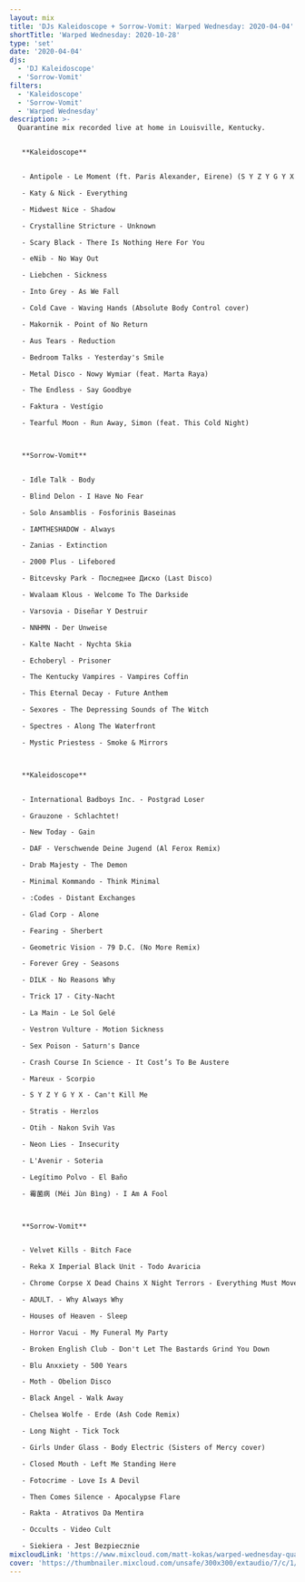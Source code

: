 ```yaml
---
layout: mix
title: 'DJs Kaleidoscope + Sorrow-Vomit: Warped Wednesday: 2020-04-04'
shortTitle: 'Warped Wednesday: 2020-10-28'
type: 'set'
date: '2020-04-04'
djs:
  - 'DJ Kaleidoscope'
  - 'Sorrow-Vomit'
filters:
  - 'Kaleidoscope'
  - 'Sorrow-Vomit'
  - 'Warped Wednesday'
description: >-
  Quarantine mix recorded live at home in Louisville, Kentucky.


   **Kaleidoscope**


   - Antipole - Le Moment (ft. Paris Alexander, Eirene) (S Y Z Y G Y X Remix)

   - Katy & Nick - Everything

   - Midwest Nice - Shadow

   - Crystalline Stricture - Unknown

   - Scary Black - There Is Nothing Here For You

   - eNib - No Way Out

   - Liebchen - Sickness

   - Into Grey - As We Fall

   - Cold Cave - Waving Hands (Absolute Body Control cover)

   - Makornik - Point of No Return

   - Aus Tears - Reduction

   - Bedroom Talks - Yesterday's Smile

   - Metal Disco - Nowy Wymiar (feat. Marta Raya)

   - The Endless - Say Goodbye

   - Faktura - Vestígio

   - Tearful Moon - Run Away, Simon (feat. This Cold Night)



   **Sorrow-Vomit**


   - Idle Talk - Body

   - Blind Delon - I Have No Fear

   - Solo Ansamblis - Fosforinis Baseinas

   - IAMTHESHADOW - Always

   - Zanias - Extinction

   - 2000 Plus - Lifebored

   - Bitcevsky Park - Последнее Диско (Last Disco)

   - Wvalaam Klous - Welcome To The Darkside

   - Varsovia - Diseñar Y Destruir

   - NNHMN - Der Unweise

   - Kalte Nacht - Nychta Skia

   - Echoberyl - Prisoner

   - The Kentucky Vampires - Vampires Coffin

   - This Eternal Decay - Future Anthem

   - Sexores - The Depressing Sounds of The Witch

   - Spectres - Along The Waterfront

   - Mystic Priestess - Smoke & Mirrors



   **Kaleidoscope**


   - International Badboys Inc. - Postgrad Loser

   - Grauzone - Schlachtet!

   - New Today - Gain

   - DAF - Verschwende Deine Jugend (Al Ferox Remix)

   - Drab Majesty - The Demon

   - Minimal Kommando - Think Minimal

   - :Codes - Distant Exchanges

   - Glad Corp - Alone

   - Fearing - Sherbert

   - Geometric Vision - 79 D.C. (No More Remix)

   - Forever Grey - Seasons

   - DILK - No Reasons Why

   - Trick 17 - City-Nacht

   - La Main - Le Sol Gelé

   - Vestron Vulture - Motion Sickness

   - Sex Poison - Saturn's Dance

   - Crash Course In Science - It Cost’s To Be Austere

   - Mareux - Scorpio

   - S Y Z Y G Y X - Can't Kill Me

   - Stratis - Herzlos

   - Otih - Nakon Svih Vas

   - Neon Lies - Insecurity

   - L'Avenir - Soteria

   - Legítimo Polvo - El Baño

   - 霉菌病 (Méi Jùn Bìng) - I Am A Fool



   **Sorrow-Vomit**


   - Velvet Kills - Bitch Face

   - Reka X Imperial Black Unit - Todo Avaricia

   - Chrome Corpse X Dead Chains X Night Terrors - Everything Must Move (Vrain Heavy Heart Mix)

   - ADULT. - Why Always Why

   - Houses of Heaven - Sleep

   - Horror Vacui - My Funeral My Party

   - Broken English Club - Don't Let The Bastards Grind You Down

   - Blu Anxxiety - 500 Years

   - Moth - Obelion Disco

   - Black Angel - Walk Away

   - Chelsea Wolfe - Erde (Ash Code Remix)

   - Long Night - Tick Tock

   - Girls Under Glass - Body Electric (Sisters of Mercy cover)

   - Closed Mouth - Left Me Standing Here

   - Fotocrime - Love Is A Devil

   - Then Comes Silence - Apocalypse Flare

   - Rakta - Atrativos Da Mentira

   - Occults - Video Cult

   - Siekiera - Jest Bezpiecznie
mixcloudLink: 'https://www.mixcloud.com/matt-kokas/warped-wednesday-quarantine-mix-apr-4-2020-djs-kaleidoscope-sorrow-vomit-kaleidoscope'
cover: 'https://thumbnailer.mixcloud.com/unsafe/300x300/extaudio/7/c/1/3/76cd-8969-4100-8a7a-1c45628ed8a5'
---
```

